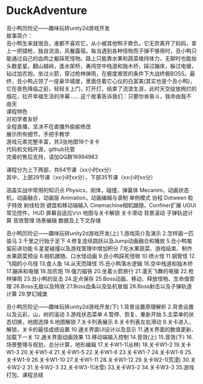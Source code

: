 # DuckAdventure
丑小鸭历险记——趣味玩转unity2d游戏开发  
故事简介：  
  丑小鸭生来就很丑，谁都不喜欢它，从小被其他鸭子欺负。它无奈离开了妈妈，拿上一把猎枪，独自流浪，风餐露宿。每当遇到各种怪物而子弹不够用时，丑小鸭只能通过自己的血肉之躯踩死怪物。路上只能靠水果和蔬菜维持体力，无聊时也能抬头数星星。翻山越岭，逢水架桥，勇闯空中栈道和独木桥，踩过蹦床，躲过电锯，钻过加农炮，坐过火箭，穿过枪林弹雨，在极度艰苦的条件下大战终极BOSS。最终，丑小鸭占领了一座豪华城堡，里面住着它心仪的白富美(其实也是个丑小鸭)，它在夜色降临之前，轻轻关上门，打开灯，结束了流浪生涯，此时天空绽放绚烂的烟花，拉开幸福生活的序幕......
  这个故事告诉我们：只要你肯奋斗，我命由我不由天  
课程特色  
对初学者友好  
全程直播，坚决不在直播外偷偷修改  
展示所有细节，手把手教学  
游戏元素完整丰富，共3张地图18个关卡  
代码和文档开源，github托管  
完善的售后支持，请加QQ群16994983  

课程分为上下两部，共64节课（xx小时xx分）  
其中，上部29节课（xx小时xx分），下部35节课（xx小时xx分）  

涵盖实战中常用的知识点
Physics，刚体，碰撞，弹簧体
Mecanim，动画状态机，动画融合，动画层
Animation，动画编辑与录制
单例模式
协程
Dotween
粒子特效
射线检测
键盘和移动端输入
Cinemachine相机跟随，Confiner扩展
UGUI常见控件，HUD
屏幕自适应\r\n
地图与关卡解锁
关卡滑动
背景滚动
子弹轨迹计算
音效管理
场景编辑
数据及上下文存储

丑小鸭历险记——趣味玩转unity2d游戏开发(上)
1.游戏简介及演示
2.怎样画一匹骏马
3.千里之行始于足下
4.修复连续跳跃以及Jump动画融合和播放
5.丑小鸭匍匐前进功能
6.星星碰撞以及游戏管理中增加积分
7.吃水果蔬菜、游戏结束、制作水果蔬菜预设
8.相机跟随、口水怪动画
9.丑小鸭踩死怪物
10.喷火怪
11.钢管怪
12.飞翔的小鸟怪
13.食人鱼
14.从天而降怪
15.丑小鸭落水逻辑
16.空中栈道和独木桥
17.蹦床和电锯
18.加农炮
19.强力磁铁
20.坐着火箭旅行
21.漫天飞舞的电锯
22.枪林弹雨
23.丑小鸭的反击
24.定点保存
25.Boss动画、移动、释放怪物、生命值管理
26.Boss无敌以及特效
27.Boss血条以及坠机冒烟
28.Boss射击以及子弹轨道计算
29.梦幻城堡


丑小鸭历险记——趣味玩转unity2d游戏开发(下)
1.背景设置原理解析
2.背景设置以及云彩，山，树的滚动
3.游戏状态菜单
4.暂停、恢复、重新开始
5.主菜单的状态切换，地图选择
6.地图解锁
7.关卡列表展示
8.关卡列表左右滑动
9.关卡进入，解锁，关卡的最佳成绩设置
10.通关界面UI设计以及显示
11.通关界面的数值更新、加载下一关
12.通关界面动画效果
13.移动端输入控制
14.音效(上)
15.音效(下)
16.场景整理与规划，总分计算，地形编辑
17.关卡W1-1(丛林)
18.关卡W1-2
19.关卡W1-3
20.关卡W1-4
21.关卡W1-5
22.关卡W1-6
23.关卡W1-7
24.关卡W1-8
25.关卡W1-9
26.关卡W1-10
27.关卡W1-11
28.关卡W1-12
29.关卡W2-1(荒漠)
30.关卡W2-2
31.关卡W2-3
32.关卡W3-1(冰雪)
33.关卡W3-2
34.关卡W3-3
35.游戏打包、课程总结
